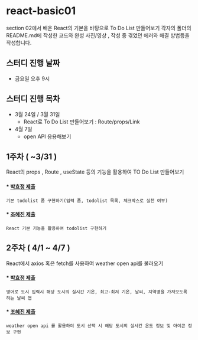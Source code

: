 # react-basic01

section 02에서 배운 React의 기본을 바탕으로 To Do List 만들어보기 
각자의 폴더의 README.md에 작성한 코드와 완성 사진/영상 , 작성 중 겪었던 에러와 해결 방법등을 작성합니다. 

## 스터디 진행 날짜 

* 금요일 오후 9시 

## 스터디 진행 목차 
* 3월 24일 / 3월 31일 
  * React로 To Do List 만들어보기 : Route/props/Link
* 4월 7일 
  * open API 응용해보기


## 1주차 ( ~3/31 )

React의 props , Route , useState  등의 기능을 활용하여 TO Do List 만들어보기

#### * [박효정 제출](https://github.com/wa-reureu-studyroom/react-basic01/tree/main/todolist_Park_HyoJeong)

```
기본 todolist 폼 구현하기(입력 폼, todolist 목록, 체크박스로 실천 여부)
```

#### * [조혜진 제출](https://github.com/wa-reureu-studyroom/react-basic01/tree/main/todolist_Cho_Hyejin)

```
React 기본 기능을 활용하여 todolist 구현하기 
```

## 2주차 ( 4/1 ~ 4/7 )

React에서 axios 혹은 fetch를 사용하여 weather open api를 불러오기 

#### * [박효정 제출](https://github.com/wa-reureu-studyroom/react-basic01/tree/main/todolist_Park_HyoJeong)

```
영어로 도시 입력시 해당 도시의 실시간 기온, 최고-최저 기온, 날씨, 지역명을 가져오도록 하는 날씨 앱 
```

#### * [조혜진 제출](https://github.com/wa-reureu-studyroom/react-basic01/tree/main/todolist_Cho_Hyejin)

```
weather open api 를 활용하여 도시 선택 시 해당 도시의 실시간 온도 정보 및 아이콘 정보 구현 
```
